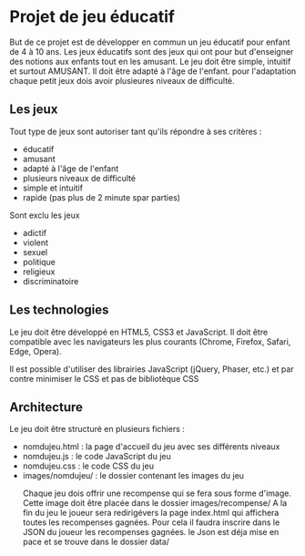 <h1> Projet de jeu éducatif </h1>
<p>But de ce projet est de développer en commun un jeu éducatif pour enfant de 4 à 10 ans.
Les jeux éducatifs sont des jeux qui ont pour but d'enseigner des notions aux enfants tout en les amusant.
Le jeu doit être simple, intuitif et surtout AMUSANT. Il doit être adapté à l'âge de l'enfant.
pour l'adaptation chaque petit jeux dois avoir plusieures niveaux de difficulté.
</p>
<h2> Les jeux </h2>
<p>Tout type de jeux sont autoriser tant qu'ils répondre à ses critères :</p>
<ul>
  <li>éducatif</li>
  <li>amusant</li>
  <li>adapté à l'âge de l'enfant</li>
  <li>plusieurs niveaux de difficulté</li>
  <li>simple et intuitif</li>
  <li>rapide (pas plus de 2 minute spar parties)</li>
</ul>
<p>Sont exclu les jeux</p>
<ul>
  <li>adictif</li>
  <li>violent</li>
  <li>sexuel</li>
  <li>politique</li>
  <li>religieux</li>
  <li>discriminatoire</li>
</ul>

<h2> Les technologies </h2>
<p>Le jeu doit être développé en HTML5, CSS3 et JavaScript. Il doit être compatible avec les navigateurs les plus courants (Chrome, Firefox, Safari, Edge, Opera).</p>
<p>Il est possible d'utiliser des librairies JavaScript (jQuery, Phaser, etc.) et par contre minimiser le CSS et pas de bibliotèque CSS</p>


<h2>Architecture</h2>
<p>Le jeu doit être structuré en plusieurs fichiers :</p>
<ul>
  <li>nomdujeu.html : la page d'accueil du jeu avec ses différents niveaux</li>
  <li>nomdujeu.js : le code JavaScript du jeu</li>
  <li>nomdujeu.css : le code CSS du jeu</li>
  <li>images/nomdujeu/ : le dossier contenant les images du jeu</li>
  <p>Chaque jeu dois offrir une recompense qui se fera sous forme d'image. Cette image doit être placée dans le dossier images/recompense/
    A la fin du jeu le joueur sera redirigévers la page index.html qui affichera toutes les recompenses gagnées.
    Pour cela il faudra inscrire dans le JSON du joueur les recompenses gagnées. le Json est déja mise en pace et se trouve dans le dossier data/</p>
  </p>
